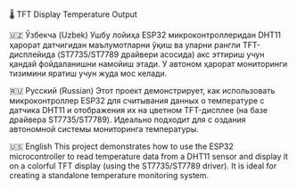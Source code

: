 🌡️ TFT Display Temperature Output

🇺🇿 Ўзбекча (Uzbek)
Ушбу лойиҳа ESP32 микроконтроллеридан DHT11 ҳарорат датчигидан маълумотларни ўқиш ва уларни рангли TFT-дисплейида 
(ST7735/ST7789 драйвери асосида) акс эттириш учун қандай фойдаланишни намойиш 
этади. У автоном ҳарорат мониторинги тизимини яратиш учун жуда мос келади.

🇷🇺 Русский (Russian)
Этот проект демонстрирует, как использовать микроконтроллер ESP32 для считывания данных о температуре с 
датчика DHT11 и отображения их на цветном TFT-дисплее (на базе драйвера ST7735/ST7789). Идеально подходит для с
оздания автономной системы мониторинга температуры.

🇺🇸 English
This project demonstrates how to use the ESP32 microcontroller to read temperature data 
from a DHT11 sensor and display it on a colorful TFT display 
(using the ST7735/ST7789 driver). It is ideal for creating a standalone temperature monitoring system.
